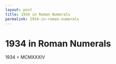 ```yaml
---
layout: post
title: 1934 in Roman Numerals
permalink: 1934-in-roman-numerals
---
```


# 1934 in Roman Numerals

1934 = MCMXXXIV
